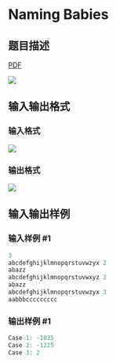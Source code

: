 # Naming Babies

## 题目描述

[problemUrl]: https://uva.onlinejudge.org/index.php?option=com_onlinejudge&Itemid=8&category=441&page=show_problem&problem=4272

[PDF](https://uva.onlinejudge.org/external/125/p12594.pdf)

![](https://cdn.luogu.com.cn/upload/vjudge_pic/UVA12594/32d46ef1806eec8935db922b27429e8f19f4e7a5.png)

## 输入输出格式

### 输入格式

![](https://cdn.luogu.com.cn/upload/vjudge_pic/UVA12594/dd6246147319559fef01d27ab6373577d1f6c92a.png)

### 输出格式

![](https://cdn.luogu.com.cn/upload/vjudge_pic/UVA12594/e6d2e7206ed615a1c534e8dbcc3b8a499d582318.png)

## 输入输出样例

### 输入样例 #1

```cpp
3
abcdefghijklmnopqrstuvwzyx 2
abazz
abcdefghijklmnopqrstuvwxyz 2
abazz
abcdefghijklmnopqrstuvwzyx 3
aabbbccccccccc
```


### 输出样例 #1

```cpp
Case 1: -1035
Case 2: -1225
Case 3: 2
```


